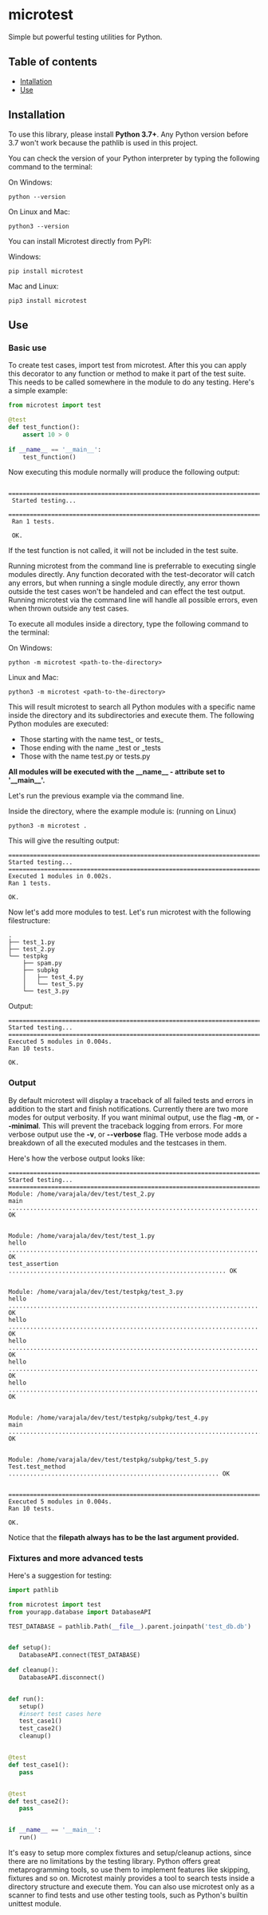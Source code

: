 # microtest
Simple but powerful testing utilities for Python.


## Table of contents
- [Intallation](installation)
- [Use](use)

## Installation

To use this library, please install **Python 3.7+**. 
Any Python version before 3.7 won't work because the pathlib is used in this project.

You can check the version of your Python interpreter by typing the following command to the terminal:

On Windows:

    python --version
  
On Linux and Mac:

    python3 --version
    
You can install Microtest directly from PyPI:

Windows:

    pip install microtest
    
Mac and Linux:

    pip3 install microtest

## Use

### Basic use
To create test cases, import test from microtest.
After this you can apply this decorator to any function or method to make it part of the test suite.
This needs to be called somewhere in the module to do any testing. Here's a simple example:

```python
from microtest import test

@test
def test_function():
    assert 10 > 0
    
if __name__ == '__main__':
    test_function()
```
Now executing this module normally will produce the following output:
 ```shell
  ===========================================================================
  Started testing...
  ===========================================================================
  Ran 1 tests.

  OK.
 ```
 If the test function is not called, it will not be included in the test suite.
 
 Running microtest from the command line is preferrable to executing single modules directly.
 Any function decorated with the test-decorator will catch any errors, but when running a single module
 directly, any error thown outside the test cases won't be handeled and can effect the test output.
 Running microtest via the command line will handle all possible errors, even when thrown outside any test cases.
 
 To execute all modules inside a directory, type the following command to the terminal:
 
 On Windows:
 
    python -m microtest <path-to-the-directory>
    
 Linux and Mac:
 
    python3 -m microtest <path-to-the-directory>
    
  This will result microtest to search all Python modules with a specific name inside the directory and its subdirectories and execute them.
  The following Python modules are executed:
  
  - Those starting with the name test\_ or tests\_
  - Those ending with the name \_test or \_tests
  - Those with the name test.py or tests.py
  
  **All modules will be executed with the \_\_name\_\_ - attribute set to '\_\_main\_\_'.**
  
  Let's run the previous example via the command line.
  
  Inside the directory, where the example module is: (running on Linux)
  
    python3 -m microtest .
  
  This will give the resulting output:
  ```shell
===========================================================================
Started testing...
===========================================================================
Executed 1 modules in 0.002s.
Ran 1 tests.

OK.
  ```
  
Now let's add more modules to test. Let's run microtest with the following filestructure:
```shell
.
├── test_1.py
├── test_2.py
└── testpkg
    ├── spam.py
    ├── subpkg
    │   ├── test_4.py
    │   └── test_5.py
    └── test_3.py
```

Output:
```shell
===========================================================================
Started testing...
===========================================================================
Executed 5 modules in 0.004s.
Ran 10 tests.

OK.
 ```

### Output

By default microtest will display a traceback of all failed tests and errors in addition to the start and finish notifications.
Currently there are two more modes for output verbosity. If you want minimal output, use the flag **-m**, or **--minimal**.
This will prevent the traceback logging from errors. For more verbose output use the **-v**, or **--verbose** flag.
THe verbose mode adds a breakdown of all the executed modules and the testcases in them.

Here's how the verbose output looks like:

```shell
===========================================================================
Started testing...
===========================================================================
Module: /home/varajala/dev/test/test_2.py
main ....................................................................... OK


Module: /home/varajala/dev/test/test_1.py
hello ...................................................................... OK
test_assertion ............................................................. OK


Module: /home/varajala/dev/test/testpkg/test_3.py
hello ...................................................................... OK
hello ...................................................................... OK
hello ...................................................................... OK
hello ...................................................................... OK
hello ...................................................................... OK


Module: /home/varajala/dev/test/testpkg/subpkg/test_4.py
main ....................................................................... OK


Module: /home/varajala/dev/test/testpkg/subpkg/test_5.py
Test.test_method ........................................................... OK


===========================================================================
Executed 5 modules in 0.004s.
Ran 10 tests.

OK.
 ```

Notice that the **filepath always has to be the last argument provided.**

### Fixtures and more advanced tests

Here's a suggestion for testing:

 ```python
import pathlib

from microtest import test
from yourapp.database import DatabaseAPI

TEST_DATABASE = pathlib.Path(__file__).parent.joinpath('test_db.db')


def setup():
    DatabaseAPI.connect(TEST_DATABASE)
    
def cleanup():
    DatabaseAPI.disconnect()


def run():
    setup()
    #insert test cases here
    test_case1()
    test_case2()
    cleanup()


@test
def test_case1():
    pass


@test
def test_case2():
    pass


if __name__ == '__main__':
    run()
  ```
 It's easy to setup more complex fixtures and setup/cleanup actions, since there are no limitations by the testing library.
 Python offers great metaprogramming tools, so use them to implement features like skipping, fixtures and so on.
 Microtest mainly provides a tool to search tests inside a directory structure and execute them.
 You can also use microtest only as a scanner to find tests and use other testing tools, such as Python's builtin unittest module.
